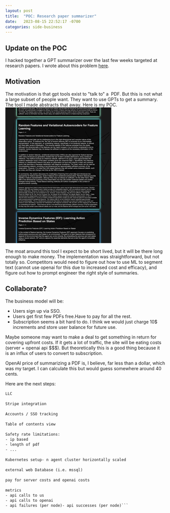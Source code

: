 ```yaml
---
layout: post
title:  "POC: Research paper summarizer"
date:   2023-08-15 22:52:17 -0700
categories: side-business
---
```


## Update on the POC
I hacked together a GPT summarizer over the last few weeks targeted at research papers. I wrote about this problem [here](https://and-rewsmith.github.io/personal/2023/08/13/pdf-summarizer.html).

## Motivation
The motivation is that gpt tools exist to "talk to" a  PDF. But this is not what a large subset of people want. They want to use GPTs to get a summary. The tool I made abstracts that away. Here is my POC.
<img src="../media/poc-summary.png" width="333" height="427" />

The moat around this tool I expect to be short lived, but it will be there long enough to make money. The implementation was straightforward, but not totally so. Competitors would need to figure out how to use ML to segment text (cannot use openai for this due to increased cost and efficacy), and figure out how to prompt engineer the right style of summaries.

## Collaborate?
The business model will be:
- Users sign up via SSO.
- Users get first few PDFs free.Have to pay for all the rest.
- Subscription seems a bit hard to do. I think we would just charge 10$ increments and store user balance for future use.

Maybe someone may want to make a deal to get something in return for covering upfront costs. If it gets a lot of traffic, the site will be eating costs (server + openai api $$$). But theoretically this is a good thing because it is an influx of users to convert to subscription.

OpenAI price of summarizing a PDF is, I believe, far less than a dollar, which was my target. I can calculate this but would guess somewhere around 40 cents.

Here are the next steps:
```
LLC

Stripe integration

Accounts / SSO tracking

Table of contents view

Safety rate limitations:
- ip based
- length of pdf
- ...

Kubernetes setup- n agent cluster horizontally scaled

external web Database (i.e. mssql)

pay for server costs and openai costs

metrics
- api calls to us
- api calls to openai
- api failures (per node)- api successes (per node)```
